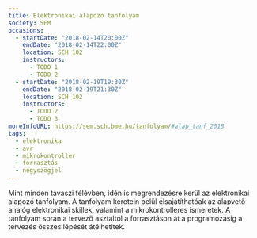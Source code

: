 ```yaml
---
title: Elektronikai alapozó tanfolyam
society: SEM
occasions:
  - startDate: "2018-02-14T20:00Z"
    endDate: "2018-02-14T22:00Z"
    location: SCH 102
    instructors:
      - TODO 1
      - TODO 2
  - startDate: "2018-02-19T19:30Z"
    endDate: "2018-02-19T21:30Z"
    location: SCH 102
    instructors:
      - TODO 2
      - TODO 3
moreInfoURL: https://sem.sch.bme.hu/tanfolyam/#alap_tanf_2018
tags:
  - elektronika
  - avr
  - mikrokontroller
  - forrasztás
  - négyszögjel
---
```


Mint minden tavaszi félévben, idén is megrendezésre kerül az elektronikai alapozó tanfolyam. A tanfolyam keretein belül elsajátíthatóak az alapvető analóg elektronikai skillek, valamint a mikrokontrolleres ismeretek. A tanfolyam során a tervező asztaltól a forrasztáson át a programozásig a tervezés összes lépését átélhetitek.
